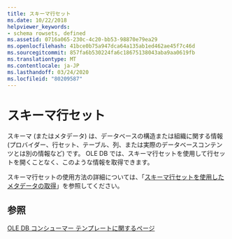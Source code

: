 ```yaml
---
title: スキーマ行セット
ms.date: 10/22/2018
helpviewer_keywords:
- schema rowsets, defined
ms.assetid: 0716a065-230c-4c20-bb53-98870e79ea29
ms.openlocfilehash: 41bce0b75a947dca64a135ab1ed462ae45f7c46d
ms.sourcegitcommit: 857fa6b530224fa6c18675138043aba9aa0619fb
ms.translationtype: MT
ms.contentlocale: ja-JP
ms.lasthandoff: 03/24/2020
ms.locfileid: "80209587"
---
```

# <a name="schema-rowsets"></a>スキーマ行セット

スキーマ (またはメタデータ) は、データベースの構造または組織に関する情報 (プロバイダー、行セット、テーブル、列、または実際のデータベースコンテンツとは別の情報など) です。 OLE DB では、スキーマ行セットを使用して行セットを開くことなく、このような情報を取得できます。

スキーマ行セットの使用方法の詳細については、「[スキーマ行セットを使用したメタデータの取得](../../data/oledb/obtaining-metadata-with-schema-rowsets.md)」を参照してください。

## <a name="see-also"></a>参照

[OLE DB コンシューマー テンプレートに関するページ](../../data/oledb/ole-db-consumer-templates-cpp.md)
